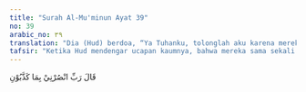 ```yaml
---
title: "Surah Al-Mu'minun Ayat 39"
no: 39
arabic_no: ٣٩
translation: "Dia (Hud) berdoa, “Ya Tuhanku, tolonglah aku karena mereka mendustakan aku.”"
tafsir: "Ketika Hud mendengar ucapan kaumnya, bahwa mereka sama sekali tidak akan beriman kepadanya, maka beliau berdoa kepada Allah, \"Ya Tuhanku, tolonglah aku karena mereka mendustakan aku, walaupun aku telah menjalankan segala daya upaya untuk memberi petunjuk kepada mereka, tetapi mereka telah menutup semua pintu-pintu hidayah, sehingga aku merasa berputus asa dari keimanan mereka itu.\""
---
```

قَالَ رَبِّ انْصُرْنِيْ بِمَا كَذَّبُوْنِ